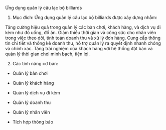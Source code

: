Ứng dụng quản lý câu lạc bộ billiards
1. Mục đích:
Ứng dụng quản lý câu lạc bộ billiards được xây dựng nhằm:

Tăng cường hiệu quả trong quản lý các bàn chơi, khách hàng, và dịch vụ đi kèm như đồ uống, đồ ăn.
Giảm thiểu thời gian và công sức cho nhân viên trong việc theo dõi, tính toán doanh thu và xử lý đơn hàng.
Cung cấp thông tin chi tiết và thống kê doanh thu, hỗ trợ quản lý ra quyết định nhanh chóng và chính xác.
Tăng trải nghiệm của khách hàng với hệ thống đặt bàn và quản lý thời gian chơi minh bạch, tiện lợi.

2. Các tính năng cơ bản:
- Quản lý bàn chơi

- Quản lý khách hàng

- Quản lý dịch vụ đi kèm

- Quản lý doanh thu

- Quản lý nhân viên

- Tích hợp thông báo

